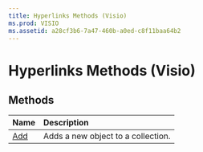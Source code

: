 ```yaml
---
title: Hyperlinks Methods (Visio)
ms.prod: VISIO
ms.assetid: a28cf3b6-7a47-460b-a0ed-c8f11baa64b2
---
```



# Hyperlinks Methods (Visio)

## Methods



|**Name**|**Description**|
|:-----|:-----|
|[Add](hyperlinks-add-method-visio.md)|Adds a new object to a collection.|

